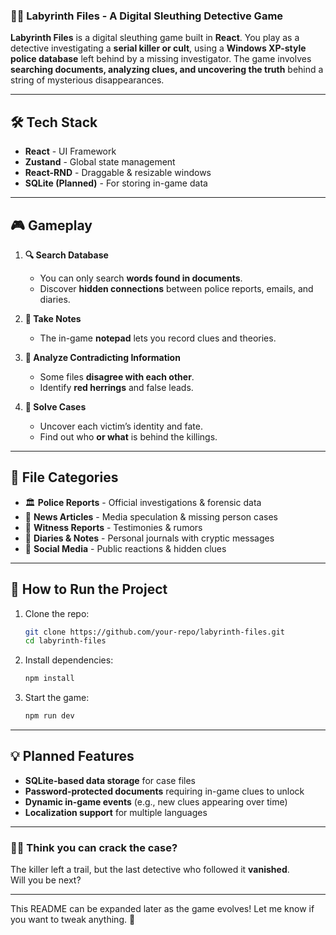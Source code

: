 ### 🕵️‍♂️ **Labyrinth Files** - A Digital Sleuthing Detective Game

**Labyrinth Files** is a digital sleuthing game built in **React**. You play as a detective investigating a **serial killer or cult**, using a **Windows XP-style police database** left behind by a missing investigator. The game involves **searching documents, analyzing clues, and uncovering the truth** behind a string of mysterious disappearances.

---

## 🛠 **Tech Stack**

- **React** - UI Framework
- **Zustand** - Global state management
- **React-RND** - Draggable & resizable windows
- **SQLite (Planned)** - For storing in-game data

---

## 🎮 **Gameplay**

1. **🔍 Search Database**

   - You can only search **words found in documents**.
   - Discover **hidden connections** between police reports, emails, and diaries.

2. **📝 Take Notes**

   - The in-game **notepad** lets you record clues and theories.

3. **📁 Analyze Contradicting Information**

   - Some files **disagree with each other**.
   - Identify **red herrings** and false leads.

4. **🧩 Solve Cases**
   - Uncover each victim’s identity and fate.
   - Find out who **or what** is behind the killings.

---

## 📂 **File Categories**

- 🏛 **Police Reports** - Official investigations & forensic data
- 📰 **News Articles** - Media speculation & missing person cases
- 👤 **Witness Reports** - Testimonies & rumors
- 📓 **Diaries & Notes** - Personal journals with cryptic messages
- 💬 **Social Media** - Public reactions & hidden clues

---

## 🚀 **How to Run the Project**

1. Clone the repo:
   ```sh
   git clone https://github.com/your-repo/labyrinth-files.git
   cd labyrinth-files
   ```
2. Install dependencies:
   ```sh
   npm install
   ```
3. Start the game:
   ```sh
   npm run dev
   ```

---

## 💡 **Planned Features**

- **SQLite-based data storage** for case files
- **Password-protected documents** requiring in-game clues to unlock
- **Dynamic in-game events** (e.g., new clues appearing over time)
- **Localization support** for multiple languages

---

### 🕵️‍♂️ **Think you can crack the case?**

The killer left a trail, but the last detective who followed it **vanished**.  
Will you be next?

---

This README can be expanded later as the game evolves! Let me know if you want to tweak anything. 🚀
